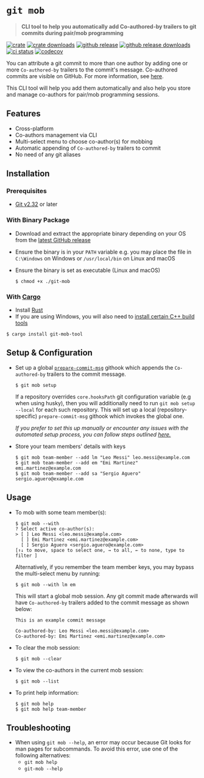 # `git mob`

> **CLI tool to help you automatically add Co-authored-by trailers to git commits during pair/mob programming**

[![crate](https://img.shields.io/crates/v/git-mob-tool?style=round)](https://crates.io/crates/git-mob-tool)
[![crate downloads](https://img.shields.io/crates/d/git-mob-tool?style=round)](https://crates.io/crates/git-mob-tool)
[![github release](https://img.shields.io/github/v/release/mubashwer/git-mob?style=round)](https://github.com/Mubashwer/git-mob/releases/latest)
[![github release downloads](https://img.shields.io/github/downloads/mubashwer/git-mob/total?style=round)](https://github.com/Mubashwer/git-mob/releases)
[![ci status](https://github.com/mubashwer/git-mob/actions/workflows/ci.yml/badge.svg)](https://github.com/Mubashwer/git-mob/actions/workflows/ci.yml)
[![codecov](https://codecov.io/gh/Mubashwer/git-mob/branch/main/graph/badge.svg?token=R522R7NZH4)](https://codecov.io/gh/Mubashwer/git-mob)

You can attribute a git commit to more than one author by adding one or more `Co-authored-by` trailers to the commit's message. Co-authored commits are visible on GitHub. For more information, see [here](https://docs.github.com/en/pull-requests/committing-changes-to-your-project/creating-and-editing-commits/creating-a-commit-with-multiple-authors).

This CLI tool will help you add them automatically and also help you store and manage co-authors for pair/mob programming sessions.

## Features

- Cross-platform
- Co-authors management via CLI
- Multi-select menu to choose co-author(s) for mobbing
- Automatic appending of `Co-authored-by` trailers to commit
- No need of any git aliases

## Installation

### Prerequisites

- [Git v2.32](https://git-scm.com/book/en/v2/Getting-Started-Installing-Git) or later

### With Binary Package

- Download and extract the appropriate binary depending on your OS from the [latest GitHub release](https://github.com/Mubashwer/git-mob/releases/latest)
- Ensure the binary is in your `PATH` variable e.g. you may place the file in `C:\Windows` on Windows or `/usr/local/bin` on Linux and macOS
- Ensure the binary is set as executable (Linux and macOS)

  ```console
  $ chmod +x ./git-mob
  ```

### With [Cargo](https://crates.io/crates/git-mob-tool)

- Install [Rust](https://www.rust-lang.org/tools/install)
- If you are using Windows, you will also need to [install certain C++ build tools](https://learn.microsoft.com/en-us/windows/dev-environment/rust/setup#install-visual-studio-recommended-or-the-microsoft-c-build-tools)

```console
$ cargo install git-mob-tool
```

## Setup & Configuration

- Set up a global [`prepare-commit-msg`](https://git-scm.com/docs/githooks#_prepare_commit_msg) githook which appends the `Co-authored-by` trailers to the commit message.

  ```console
  $ git mob setup
  ```

  If a repository overrides `core.hooksPath` git configuration variable (e.g when using husky), then you will additionally need to run `git mob setup --local` for each such repository. This will set up a local (repository-specific) `prepare-commit-msg` githook which invokes the global one.

  _If you prefer to set this up manually or encounter any issues with the automated setup process, you can follow steps outlined [here.](./docs/manual_setup.md)_

- Store your team members' details with keys

  ```console
  $ git mob team-member --add lm "Leo Messi" leo.messi@example.com
  $ git mob team-member --add em "Emi Martinez" emi.martinez@example.com
  $ git mob team-member --add sa "Sergio Aguero" sergio.aguero@example.com
  ```

## Usage

- To mob with some team member(s):

  ```console
  $ git mob --with
  ? Select active co-author(s):
  > [ ] Leo Messi <leo.messi@example.com>
    [ ] Emi Martinez <emi.martinez@example.com>
    [ ] Sergio Aguero <sergio.aguero@example.com>
  [↑↓ to move, space to select one, → to all, ← to none, type to filter ]
  ```

  Alternatively, if you remember the team member keys, you may bypass the multi-select menu by running:

  ```console
  $ git mob --with lm em
  ```

  This will start a global mob session. Any git commit made afterwards will have `Co-authored-by` trailers added to the commit message as shown below:

  ```text
  This is an example commit message

  Co-authored-by: Leo Messi <leo.messi@example.com>
  Co-authored-by: Emi Martinez <emi.martinez@example.com>
  ```

- To clear the mob session:

  ```console
  $ git mob --clear
  ```

- To view the co-authors in the current mob session:

  ```console
  $ git mob --list
  ```

- To print help information:

  ```console
  $ git mob help
  $ git mob help team-member
  ```

## Troubleshooting

- When using `git mob --help`, an error may occur because Git looks for man pages for subcommands. To avoid this error, use one of the following alternatives:
  - `git mob help`
  - `git-mob --help`

